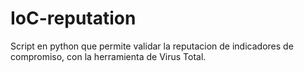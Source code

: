 # IoC-reputation
Script en python que permite validar la reputacion de indicadores de compromiso, con la herramienta de Virus Total.
